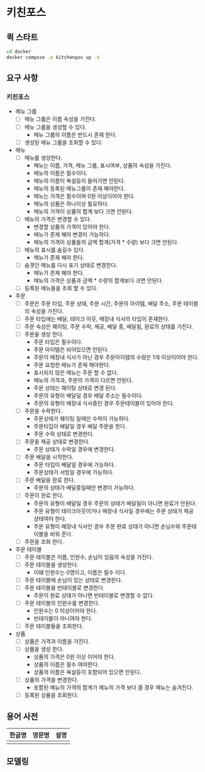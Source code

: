 # 키친포스

## 퀵 스타트

```sh
cd docker
docker compose -p kitchenpos up -d
```

## 요구 사항

### 키친포스 

- 메뉴 그룹
  - [ ] 메뉴 그룹은 이름 속성을 가진다.
  - [ ] 메뉴 그룹을 생성할 수 있다.
    - 메뉴 그룹의 이름은 반드시 존재 한다.
  - [ ] 생성된 메뉴 그룹을 조회할 수 있다.
  
- 메뉴
  - [ ] 메뉴를 생성한다.
    - 메뉴는 이름, 가격, 메뉴 그룹, 표시여부, 상품의 속성을 가진다.
    - 메뉴의 이름은 필수이다.
    - 메뉴의 이름이 욕설등이 들어가면 안된다.
    - 메뉴의 등록된 메뉴그룹이 존재 해야한다.
    - 메뉴는 가격은 필수이며 0원 이상이어야 한다.
    - 메뉴의 상품은 하나이상 필요하다.
    - 메뉴의 가격이 상품의 합계 보다 크면 안된다.
  - [ ] 메뉴의 가격은 변경할 수 있다.
    - 변경할 상품의 가격이 있어야 한다. 
    - 메뉴가 존재 해야 변경이 가능하다. 
    - 메뉴의 가격이 상품들의 금액 합계(가격 * 수량) 보다 크면 안된다.
  - [ ] 메뉴의 표시를 숨길수 있다.
    - 메뉴가 존재 해야 한다.
  - [ ] 숨겻던 메뉴를 다시 표기 상태로 변경한다.
    - 메뉴가 존재 해야 한다.
    - 메뉴의 가격은 상품과 금액 * 수량의 합계보다 크면 안된다.
  - [ ] 등록된 메뉴들을 조회 할 수 있다.

- 주문 
  - [ ] 주문은 주문 타입, 주문 상태, 주문 시간, 주문의 아이템, 배달 주소, 주문 테이블의 속성을 가진다.
  - [ ] 주문 타입에는 배달, 테이크 아웃, 매장내 식사의 타입이 존재한다.
  - [ ] 주문 속성은 웨이팅, 주문 수락, 제공, 배달 중, 배달됨, 완료의 상태를 가진다.
  - [ ] 주문을 생성 한다. 
    - 주문 타입은 필수이다.
    - 주문 아이템은 비어있으면 안된다.
    - 주문이 매장내 식사가 아닌 경우 주문아이템의 수량은 1개 이상이어야 한다.
    - 주문 요청한 메뉴가 존재 해야한다.
    - 표시되지 않은 메뉴는 주문 할 수 없다.
    - 메뉴의 가격과, 주문의 가격이 다르면 안된다.
    - 주문 상태는 웨이팅 상태로 변경 된다.
    - 주문의 유형이 배달일 경우 배달 주소는 필수이다.
    - 주문의 유형이 매장내 식사중인 경우 주문테이블이 있어야 한다.
  - [ ] 주문을 수락한다.
    - 주문상태가 웨이팅 일때만 수락이 가능하다.
    - 주문타입이 배달일 경우 배달 주문을 한다.
    - 주문 수락 상태로 변경한다.
  - [ ] 주문을 제공 상태로 변경한다.
    - 주문 상태가 수락일 경우에 변경한다.
  - [ ] 주문 배달을 시작한다.
    - 주문 타입이 배달일 경우에 가능하다.
    - 주문상태가 서빙일 경우에 가능하다.
  - [ ] 주문 배달을 완료 한다.
    - 주문의 상태가 배달중일때만 변경이 가능하다.
  - [ ] 주문이 완료 한다.
    - 주문의 유형이 배달일 경우 주문의 상태가 배달됨이 아니면 완료가 안된다.
    - 주문 유형이 테이크아웃이거나 매장내 식사일 경우에는 주문 상태가 제공 상태여야 한다.
    - 주문 유형이 매장내 식사인 경우 주문 완료 상태가 아니면 손님수와 주문테이블을 비워 준다.
  - [ ] 주문을 조회 한다. 

- 주문 테이블 
  - [ ] 주문 테이블은 이름, 인원수, 손님이 있음의 속성을 가진다.
  - [ ] 주문 테이블을 생성한다. 
    - 이떄 인원수는 0명이고, 이름은 필수 이다.
  - [ ] 주문 테이블에 손님이 있는 상태로 변경한다.
  - [ ] 주문 테이블을 빈테이블로 변경한다.
    - 주문이 완료 상태가 아니면 빈테이블로 변경할 수 없다.
  - [ ] 주문 테이블의 인원수를 변경한다. 
    - 인원수는 0 이상이어야 한다.
    - 빈테이블이 아니여야  한다. 
  - [ ] 주문 테이블들을 조회한다.
  
- 상품 
  - [ ] 상품은 가격과 이름을 가진다.
  - [ ] 상품을 생성 한다.
    - 상품의 가격은 0원 이상 이어야 한다.
    - 상품의 이름은 필수 여야한다.
    - 상품의 이름은 욕설등이 포함되어 있으면 안된다.
  - [ ] 상품의 가격을 변경한다.
    - 포함된 메뉴의 가격의 합계가 메뉴의 가격 보다 클 경우 메뉴는 숨겨진다. 
  - [ ] 등록된 상품을 조회한다. 
## 용어 사전

| 한글명 | 영문명 | 설명 |
| --- | --- | --- |
|  |  |  |

## 모델링
